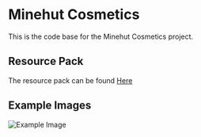 # Minehut Cosmetics
This is the code base for the Minehut Cosmetics project.

## Resource Pack
The resource pack can be found [Here](https://api.minehut.com/network/resourcepacks/info)

## Example Images
![Example Image](https://i.imgur.com/3s7FM5R.png)
